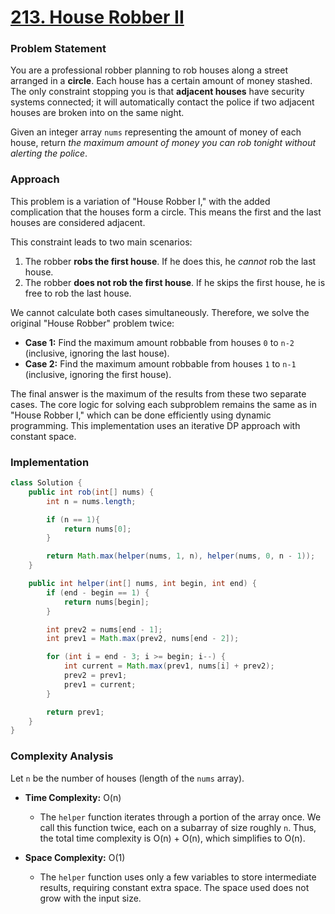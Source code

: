 # <a href="https://leetcode.com/problems/house-robber-ii/" target="_blank">213. House Robber II</a>

### Problem Statement
You are a professional robber planning to rob houses along a street arranged in a **circle**. Each house has a certain amount of money stashed. The only constraint stopping you is that **adjacent houses** have security systems connected; it will automatically contact the police if two adjacent houses are broken into on the same night.

Given an integer array `nums` representing the amount of money of each house, return *the maximum amount of money you can rob tonight without alerting the police*.

### Approach
This problem is a variation of "House Robber I," with the added complication that the houses form a circle. This means the first and the last houses are considered adjacent.

This constraint leads to two main scenarios:
1.  The robber **robs the first house**. If he does this, he *cannot* rob the last house.
2.  The robber **does not rob the first house**. If he skips the first house, he is free to rob the last house.

We cannot calculate both cases simultaneously. Therefore, we solve the original "House Robber" problem twice:
-   **Case 1:** Find the maximum amount robbable from houses `0` to `n-2` (inclusive, ignoring the last house).
-   **Case 2:** Find the maximum amount robbable from houses `1` to `n-1` (inclusive, ignoring the first house).

The final answer is the maximum of the results from these two separate cases. The core logic for solving each subproblem remains the same as in "House Robber I," which can be done efficiently using dynamic programming. This implementation uses an iterative DP approach with constant space.

### Implementation
```java
class Solution {
    public int rob(int[] nums) {
        int n = nums.length;

        if (n == 1){
            return nums[0];
        }

        return Math.max(helper(nums, 1, n), helper(nums, 0, n - 1));
    }

    public int helper(int[] nums, int begin, int end) {
        if (end - begin == 1) {
            return nums[begin];
        }

        int prev2 = nums[end - 1];
        int prev1 = Math.max(prev2, nums[end - 2]);

        for (int i = end - 3; i >= begin; i--) {
            int current = Math.max(prev1, nums[i] + prev2);
            prev2 = prev1;
            prev1 = current;
        }

        return prev1;
    }
}
``` 

### Complexity Analysis
Let `n` be the number of houses (length of the `nums` array).

-   **Time Complexity:** O(n)
    -   The `helper` function iterates through a portion of the array once. We call this function twice, each on a subarray of size roughly `n`. Thus, the total time complexity is O(n) + O(n), which simplifies to O(n).

-   **Space Complexity:** O(1)
    -   The `helper` function uses only a few variables to store intermediate results, requiring constant extra space. The space used does not grow with the input size.
